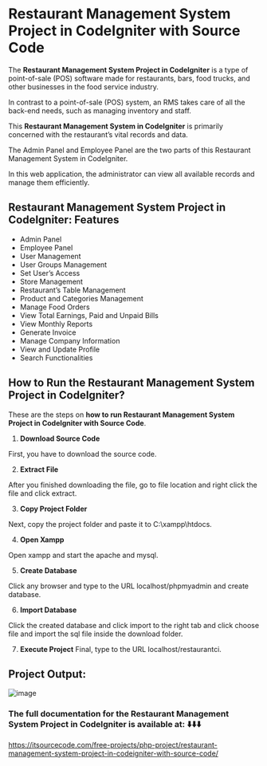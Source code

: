 #  Restaurant Management System Project in CodeIgniter with Source  Code

The **Restaurant Management System Project in CodeIgniter** is a type of point-of-sale (POS) software made for restaurants, bars, food trucks, and other businesses in the food service industry.

In contrast to a point-of-sale (POS) system, an RMS takes care of all the back-end needs, such as managing inventory and staff.

This **Restaurant Management System in CodeIgniter** is primarily concerned with the restaurant’s vital records and data.

The Admin Panel and Employee Panel are the two parts of this Restaurant Management System in CodeIgniter.

In this web application, the administrator can view all available records and manage them efficiently.

## Restaurant Management System Project in CodeIgniter: Features

* Admin Panel
* Employee Panel
* User Management
* User Groups Management
* Set User’s Access
* Store Management
* Restaurant’s Table Management
* Product and Categories Management
* Manage Food Orders
* View Total Earnings, Paid and Unpaid Bills
* View Monthly Reports
* Generate Invoice
* Manage Company Information
* View and Update Profile
* Search Functionalities

## How to Run the Restaurant Management System Project in CodeIgniter?

These are the steps on **how to run Restaurant Management System Project in CodeIgniter with Source Code**.

1.  **Download Source Code**

First, you  have to download the source code.

2. **Extract File**

After you finished downloading the file, go to file location and right click the file and click extract.

3. **Copy Project Folder**

Next, copy the project folder and paste it to C:\xampp\htdocs.

4. **Open Xampp**

Open xampp and start the apache and mysql.

5. **Create Database**

Click any browser and type to the URL localhost/phpmyadmin and create database.

6. **Import Database**

Click the created database and click import to the right tab and click choose file and import the sql file inside the download folder.

7. **Execute Project**
Final, type to the URL localhost/restaurantci.

## Project Output:

![image](https://github.com/user-attachments/assets/4291d646-eca9-420b-b3b4-828e52396453)

### The full documentation for the Restaurant Management System Project in CodeIgniter is available at: ⬇️⬇️⬇️

https://itsourcecode.com/free-projects/php-project/restaurant-management-system-project-in-codeigniter-with-source-code/


